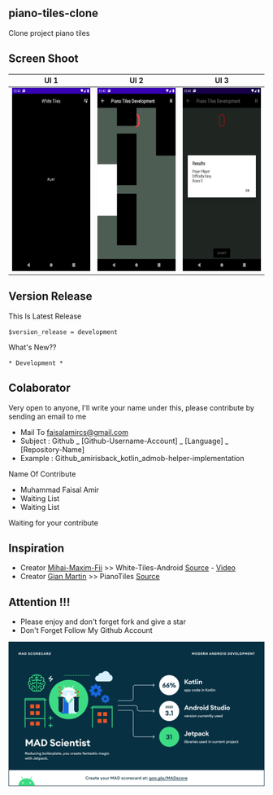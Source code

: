 ## piano-tiles-clone
Clone project piano tiles


## Screen Shoot

| UI 1 | UI 2 | UI 3 |
|:----:|:----:|:----:|
|<img width="200px" height="360px" src="docs/image/ss_1.png"> | <img width="200px" height="360px" src="docs/image/ss_2.png"> | <img width="200px" height="360px" src="docs/image/ss_3.png"> |

## Version Release
This Is Latest Release

    $version_release = development

What's New??

    * Development *

## Colaborator
Very open to anyone, I'll write your name under this, please contribute by sending an email to me

- Mail To faisalamircs@gmail.com
- Subject : Github _ [Github-Username-Account] _ [Language] _ [Repository-Name]
- Example : Github_amirisback_kotlin_admob-helper-implementation

Name Of Contribute
- Muhammad Faisal Amir
- Waiting List
- Waiting List

Waiting for your contribute

## Inspiration
- Creator [Mihai-Maxim-Fii](https://github.com/Mihai-Maxim-Fii) >> White-Tiles-Android [Source](https://github.com/Mihai-Maxim-Fii/White-Tiles-Android) - [Video](https://www.youtube.com/watch?v=9-FNDK0K0A4&ab_channel=MihaiMaxim)
- Creator [Gian Martin](https://github.com/gianmartind) >> PianoTiles [Source](https://github.com/gianmartind/PianoTiles)

## Attention !!!
- Please enjoy and don't forget fork and give a star
- Don't Forget Follow My Github Account


![ScreenShoot Apps](docs/image/mad_score.png?raw=true)
